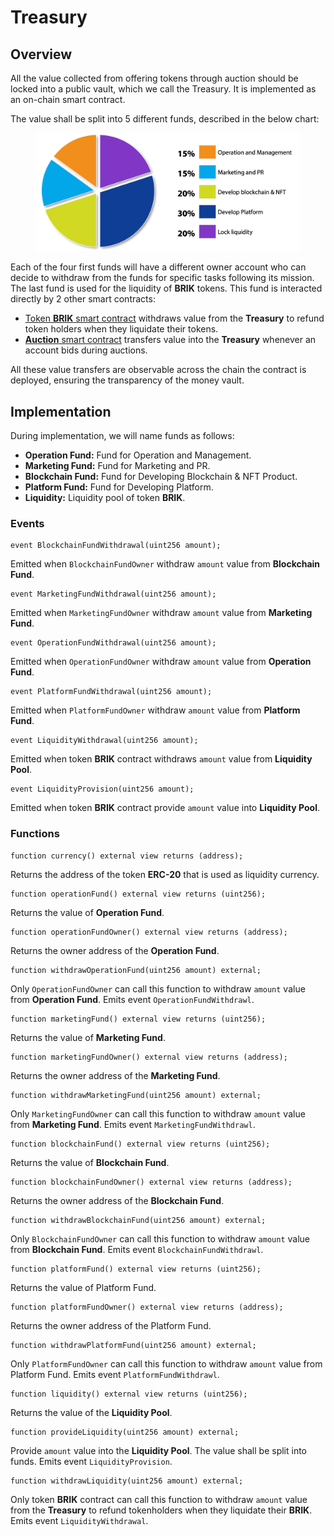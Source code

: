 # Treasury

## Overview

All the value collected from offering tokens through auction should be locked into a public vault, which we call the Treasury. It is implemented as an on-chain smart contract.

The value shall be split into 5 different funds, described in the below chart:

<figure><img src="../../.gitbook/assets/image.png" alt=""><figcaption></figcaption></figure>

Each of the four first funds will have a different owner account who can decide to withdraw from the funds for specific tasks following its mission. The last fund is used for the liquidity of **BRIK** tokens. This fund is interacted directly by 2 other smart contracts:

* [Token **BRIK** smart contract](./) withdraws value from the **Treasury** to refund token holders when they liquidate their tokens.
* [**Auction** smart contract](auction.md) transfers value into the **Treasury** whenever an account bids during auctions.&#x20;

All these value transfers are observable across the chain the contract is deployed, ensuring the transparency of the money vault.

## Implementation

During implementation, we will name funds as follows:

* **Operation Fund:** Fund for Operation and Management.
* **Marketing Fund:** Fund for Marketing and PR.
* **Blockchain Fund:** Fund for Developing Blockchain & NFT Product.
* **Platform Fund:** Fund for Developing Platform.
* **Liquidity:** Liquidity pool of token **BRIK**.

### Events

```
event BlockchainFundWithdrawal(uint256 amount);
```

Emitted when `BlockchainFundOwner` withdraw `amount` value from **Blockchain Fund**.



```
event MarketingFundWithdrawal(uint256 amount);
```

Emitted when `MarketingFundOwner` withdraw `amount` value from **Marketing Fund**.



```
event OperationFundWithdrawal(uint256 amount);
```

Emitted when `OperationFundOwner` withdraw `amount` value from **Operation Fund**.



```
event PlatformFundWithdrawal(uint256 amount);
```

Emitted when `PlatformFundOwner` withdraw `amount` value from **Platform Fund**.



```
event LiquidityWithdrawal(uint256 amount);
```

Emitted when token **BRIK** contract withdraws `amount` value from **Liquidity Pool**.



```
event LiquidityProvision(uint256 amount);
```

Emitted when  token **BRIK** contract provide `amount` value into **Liquidity Pool**.

### Functions

```
function currency() external view returns (address);
```

Returns the address of the token **ERC-20** that is used as liquidity currency.



```
function operationFund() external view returns (uint256);
```

Returns the value of **Operation Fund**.



```
function operationFundOwner() external view returns (address);
```

Returns the owner address of the **Operation Fund**.



```
function withdrawOperationFund(uint256 amount) external;
```

Only `OperationFundOwner` can call this function to withdraw `amount` value from **Operation Fund**. Emits event `OperationFundWithdrawl`.



```
function marketingFund() external view returns (uint256);
```

Returns the value of **Marketing Fund**.



```
function marketingFundOwner() external view returns (address);
```

Returns the owner address of the **Marketing Fund**.



```
function withdrawMarketingFund(uint256 amount) external;
```

Only `MarketingFundOwner` can call this function to withdraw `amount` value from **Marketing Fund**. Emits event `MarketingFundWithdrawl`.



```
function blockchainFund() external view returns (uint256);
```

Returns the value of **Blockchain Fund**.



```
function blockchainFundOwner() external view returns (address);
```

Returns the owner address of the **Blockchain Fund**.



```
function withdrawBlockchainFund(uint256 amount) external;
```

Only `BlockchainFundOwner` can call this function to withdraw `amount` value from **Blockchain Fund**. Emits event `BlockchainFundWithdrawl`.



```
function platformFund() external view returns (uint256);
```

Returns the value of Platform Fund.



```
function platformFundOwner() external view returns (address);
```

Returns the owner address of the Platform Fund.



```
function withdrawPlatformFund(uint256 amount) external;
```

Only `PlatformFundOwner` can call this function to withdraw `amount` value from Platform Fund. Emits event `PlatformFundWithdrawl`.



```
function liquidity() external view returns (uint256);
```

Returns the value of the **Liquidity Pool**.



```
function provideLiquidity(uint256 amount) external;
```

Provide `amount` value into the **Liquidity Pool**. The value shall be split into funds. Emits event `LiquidityProvision`.



```
function withdrawLiquidity(uint256 amount) external;
```

Only token **BRIK** contract can call this function to withdraw `amount` value from the **Treasury** to refund tokenholders when they liquidate their **BRIK**. Emits event `LiquidityWithdrawal`.
